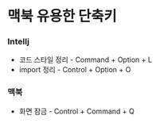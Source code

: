 # 맥북 유용한 단축키

### Intellj
* 코드 스타일 정리 - Command + Option + L
* import 정리 - Control + Option + O

### 맥북
* 화면 잠금 - Control + Command + Q

